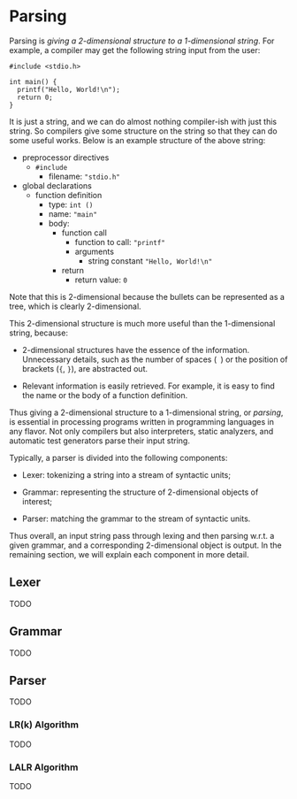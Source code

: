 # Parsing


Parsing is *giving a 2-dimensional structure to a 1-dimensional
string*.  For example, a compiler may get the following string input
from the user:

```
#include <stdio.h>

int main() {
  printf("Hello, World!\n");
  return 0;
}
```

It is just a string, and we can do almost nothing compiler-ish with
just this string.  So compilers give some structure on the string so
that they can do some useful works.  Below is an example structure of
the above string:

- preprocessor directives
    + `#include`
        * filename: `"stdio.h"`
- global declarations
    + function definition
        * type: `int ()`
        * name: `"main"`
        * body:
            - function call
                + function to call: `"printf"`
                + arguments
                    * string constant `"Hello, World!\n"`
            - return
                + return value: `0`

Note that this is 2-dimensional because the bullets can be represented
as a tree, which is clearly 2-dimensional.

This 2-dimensional structure is much more useful than the
1-dimensional string, because:

- 2-dimensional structures have the essence of the information.
  Unnecessary details, such as the number of spaces (` `) or the
  position of brackets (`{`, `}`), are abstracted out.

- Relevant information is easily retrieved.  For example, it is easy
  to find the name or the body of a function definition.

Thus giving a 2-dimensional structure to a 1-dimensional string, or
*parsing*, is essential in processing programs written in programming
languages in any flavor.  Not only compilers but also interpreters,
static analyzers, and automatic test generators parse their input
string.


Typically, a parser is divided into the following components:

- Lexer: tokenizing a string into a stream of syntactic units;

- Grammar: representing the structure of 2-dimensional objects of
  interest;

- Parser: matching the grammar to the stream of syntactic units.

Thus overall, an input string pass through lexing and then parsing
w.r.t. a given grammar, and a corresponding 2-dimensional object is
output.  In the remaining section, we will explain each component in
more detail.


## Lexer

TODO


## Grammar

TODO


## Parser

TODO

### LR(k) Algorithm

TODO

### LALR Algorithm

TODO
